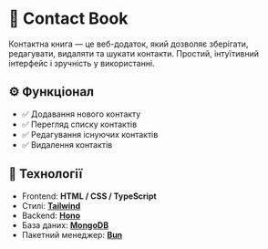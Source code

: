 # 📒 Contact Book

Контактна книга — це веб-додаток, який дозволяє зберігати, редагувати, видаляти та шукати контакти. Простий, інтуїтивний інтерфейс і зручність у використанні.

## ⚙️ Функціонал

- ✅ Додавання нового контакту
- ✅ Перегляд списку контактів
- ✅ Редагування існуючих контактів
- ✅ Видалення контактів

## 🧱 Технології

- Frontend: **HTML / CSS / TypeScript**
- Стилі: **[Tailwind](https://tailwindcss.com/)**
- Backend: **[Hono](https://hono.dev/)**
- База даних: **[MongoDB](https://www.mongodb.com/)**
- Пакетний менеджер: **[Bun](https://bun.sh/)**
